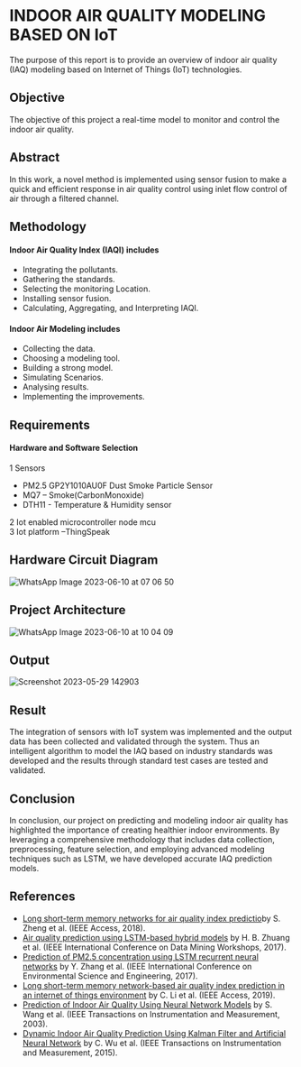# INDOOR AIR QUALITY MODELING BASED ON IoT
The purpose of this report is to provide an overview of indoor air quality (IAQ) modeling based on Internet of Things (IoT) technologies.

## Objective
The objective of this project a real-time model to monitor and control the indoor air quality.

## Abstract
In this work, a novel method is implemented using sensor fusion to make a quick and efficient response in air quality control using inlet flow control of air through a filtered channel.

## Methodology

#### Indoor Air Quality Index (IAQI) includes 

+ Integrating the pollutants.
+ Gathering the standards.
+ Selecting the monitoring Location.
+ Installing sensor fusion.
+ Calculating, Aggregating, and Interpreting IAQI.

#### Indoor Air Modeling includes

+ Collecting the data.
+ Choosing a modeling tool.
+ Building a strong model.
+ Simulating Scenarios.
+ Analysing results.
+ Implementing the improvements.

## Requirements
#### Hardware and Software Selection
1 Sensors
+ PM2.5 GP2Y1010AU0F Dust Smoke Particle Sensor
+ MQ7 – Smoke(CarbonMonoxide)
+ DTH11 - Temperature & Humidity sensor
 
2 Iot enabled microcontroller node mcu<br>
3 Iot platform –ThingSpeak 

## Hardware Circuit Diagram 

![WhatsApp Image 2023-06-10 at 07 06 50](https://github.com/Sugan2002/INDOOR-AIR-QUALITY-MODELING-ON-IOT/assets/77089743/3338d607-d76c-4b21-a5d6-5ed3d111b091)

## Project Architecture

![WhatsApp Image 2023-06-10 at 10 04 09](https://github.com/Sugan2002/INDOOR-AIR-QUALITY-MODELING-ON-IOT/assets/77089743/b8bfa9b7-e125-4034-91d8-b55c4dac1405)

## Output

![Screenshot 2023-05-29 142903](https://github.com/Gowri4622/INDOOR-AIR-QUALITY-MODELING-BASED-ON-IoT/assets/75235455/a5bd650e-2802-4a60-bfd6-36e6c796f4e1)

## Result
The integration of sensors with IoT system was implemented and the output data has been collected and validated through the system. Thus an intelligent algorithm to model the IAQ based on industry standards was developed and the results through standard test cases are tested and validated.

## Conclusion
In conclusion, our project on predicting and modeling indoor air quality has
highlighted the importance of creating healthier indoor environments. By leveraging a comprehensive methodology that includes data collection, preprocessing, feature selection, and employing advanced modeling techniques such as LSTM, we have developed accurate IAQ prediction models.

## References
+ [Long short-term memory networks for air quality index predictio](https://ieeexplore.ieee.org/abstract/document/8489425)by S. Zheng et al. (IEEE Access, 2018).
+ [Air quality prediction using LSTM-based hybrid models](https://ieeexplore.ieee.org/abstract/document/8215599) by H. B. Zhuang et al. (IEEE International Conference on Data Mining Workshops, 2017).
+ [Prediction of PM2.5 concentration using LSTM recurrent neural networks](https://ieeexplore.ieee.org/abstract/document/8264573) by Y. Zhang et al. (IEEE International Conference on Environmental Science and Engineering, 2017).
+ [Long short-term memory network-based air quality index prediction in an internet of things environment](https://ieeexplore.ieee.org/abstract/document/8712119) by C. Li et al. (IEEE Access, 2019). 
+ [Prediction of Indoor Air Quality Using Neural Network Models](https://ieeexplore.ieee.org/abstract/document/1203299) by S. Wang et al. (IEEE Transactions on Instrumentation and Measurement, 2003). 
+ [Dynamic Indoor Air Quality Prediction Using Kalman Filter and Artificial Neural Network](https://ieeexplore.ieee.org/abstract/document/7138119) by C. Wu et al. (IEEE Transactions on Instrumentation and Measurement, 2015).





